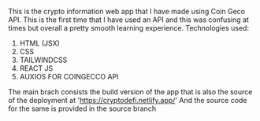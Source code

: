 This is the crypto information web app that I have made using Coin Geco API.
This is the first time that I have used an API and this was confusing at times but overall a pretty smooth learning experience.
Technologies used:
1. HTML (JSX)
2. CSS
3. TAILWINDCSS
4. REACT JS
5. AUXIOS FOR COINGECCO API

The main brach consists the build version of the app that is also the source of the deployment at 'https://cryptodefi.netlify.app/'
And the source code for the same is provided in the source branch
